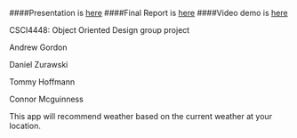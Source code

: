 ####Presentation is [here](https://github.com/abgordon/CSCI4448_project/blob/master/Reports/Part3)
####Final Report is [here](https://github.com/abgordon/CSCI4448_project/tree/master/Reports/Part4)
####Video demo is [here](https://youtu.be/F7god6X1dH0)

CSCI4448: Object Oriented Design group project

Andrew Gordon

Daniel Zurawski

Tommy Hoffmann

Connor Mcguinness


This app will recommend weather based on the current weather at your location.  
